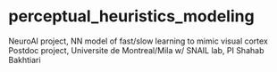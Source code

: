 # perceptual_heuristics_modeling
NeuroAI project, NN model of fast/slow learning to mimic visual cortex
Postdoc project, Universite de Montreal/Mila w/ SNAIL lab, PI Shahab Bakhtiari
